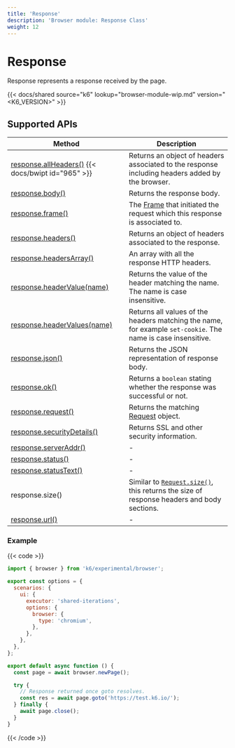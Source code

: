 ```yaml
---
title: 'Response'
description: 'Browser module: Response Class'
weight: 12
---
```


# Response

Response represents a response received by the page.

{{< docs/shared source="k6" lookup="browser-module-wip.md" version="<K6_VERSION>" >}}

## Supported APIs

| Method                                                                                                                                                   | Description                                                                                                                                                                               |
| -------------------------------------------------------------------------------------------------------------------------------------------------------- | ----------------------------------------------------------------------------------------------------------------------------------------------------------------------------------------- |
| [response.allHeaders()](https://grafana.com/docs/k6/<K6_VERSION>/javascript-api/k6-experimental/browser/response/allheaders) {{< docs/bwipt id="965" >}} | Returns an object of headers associated to the response including headers added by the browser.                                                                                           |
| [response.body()](https://grafana.com/docs/k6/<K6_VERSION>/javascript-api/k6-experimental/browser/response/body)                                         | Returns the response body.                                                                                                                                                                |
| [response.frame()](https://grafana.com/docs/k6/<K6_VERSION>/javascript-api/k6-experimental/browser/response/frame)                                       | The [Frame](https://grafana.com/docs/k6/<K6_VERSION>/javascript-api/k6-experimental/browser/frame/) that initiated the request which this response is associated to.                      |
| [response.headers()](https://grafana.com/docs/k6/<K6_VERSION>/javascript-api/k6-experimental/browser/response/headers)                                   | Returns an object of headers associated to the response.                                                                                                                                  |
| [response.headersArray()](https://grafana.com/docs/k6/<K6_VERSION>/javascript-api/k6-experimental/browser/response/headersarray)                         | An array with all the response HTTP headers.                                                                                                                                              |
| [response.headerValue(name)](https://grafana.com/docs/k6/<K6_VERSION>/javascript-api/k6-experimental/browser/response/headervalue)                       | Returns the value of the header matching the name. The name is case insensitive.                                                                                                          |
| [response.headerValues(name)](https://grafana.com/docs/k6/<K6_VERSION>/javascript-api/k6-experimental/browser/response/headervalues)                     | Returns all values of the headers matching the name, for example `set-cookie`. The name is case insensitive.                                                                              |
| [response.json()](https://grafana.com/docs/k6/<K6_VERSION>/javascript-api/k6-experimental/browser/response/json)                                         | Returns the JSON representation of response body.                                                                                                                                         |
| [response.ok()](https://grafana.com/docs/k6/<K6_VERSION>/javascript-api/k6-experimental/browser/response/ok)                                             | Returns a `boolean` stating whether the response was successful or not.                                                                                                                   |
| [response.request()](https://grafana.com/docs/k6/<K6_VERSION>/javascript-api/k6-experimental/browser/response/request)                                   | Returns the matching [Request](https://grafana.com/docs/k6/<K6_VERSION>/javascript-api/k6-experimental/browser/request) object.                                                           |
| [response.securityDetails()](https://grafana.com/docs/k6/<K6_VERSION>/javascript-api/k6-experimental/browser/response/securitydetails)                   | Returns SSL and other security information.                                                                                                                                               |
| <a href="https://playwright.dev/docs/api/class-response#response-server-addr" target="_blank" >response.serverAddr()</a>                                 | -                                                                                                                                                                                         |
| <a href="https://playwright.dev/docs/api/class-response#response-status" target="_blank" >response.status()</a>                                          | -                                                                                                                                                                                         |
| <a href="https://playwright.dev/docs/api/class-response#response-status-text" target="_blank" >response.statusText()</a>                                 | -                                                                                                                                                                                         |
| response.size()                                                                                                                                          | Similar to [`Request.size()`](https://grafana.com/docs/k6/<K6_VERSION>/javascript-api/k6-experimental/browser/request/size), this returns the size of response headers and body sections. |
| <a href="https://playwright.dev/docs/api/class-response#response-url" target="_blank" >response.url()</a>                                                | -                                                                                                                                                                                         |

### Example

{{< code >}}

```javascript
import { browser } from 'k6/experimental/browser';

export const options = {
  scenarios: {
    ui: {
      executor: 'shared-iterations',
      options: {
        browser: {
          type: 'chromium',
        },
      },
    },
  },
};

export default async function () {
  const page = await browser.newPage();

  try {
    // Response returned once goto resolves.
    const res = await page.goto('https://test.k6.io/');
  } finally {
    await page.close();
  }
}
```

{{< /code >}}
